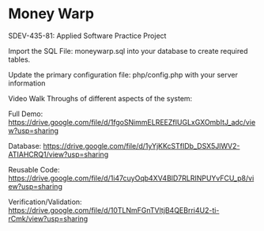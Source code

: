 # Money Warp
SDEV-435-81: Applied Software Practice Project

Import the SQL File: moneywarp.sql into your database to create required tables.

Update the primary configuration file: php/config.php with your server information  


Video Walk Throughs of different aspects of the system:

Full Demo: https://drive.google.com/file/d/1fgoSNimmELREEZfIUGLxGXOmbItJ_adc/view?usp=sharing

Database: https://drive.google.com/file/d/1yYjKKcSTfIDb_DSX5JlWV2-ATIAHCRQ1/view?usp=sharing

Reusable Code: https://drive.google.com/file/d/1i47cuyOqb4XV4BlD7RLRINPUYvFCU_p8/view?usp=sharing

Verification/Validation: https://drive.google.com/file/d/10TLNmFGnTVltjB4QEBrri4U2-ti-rCmk/view?usp=sharing
